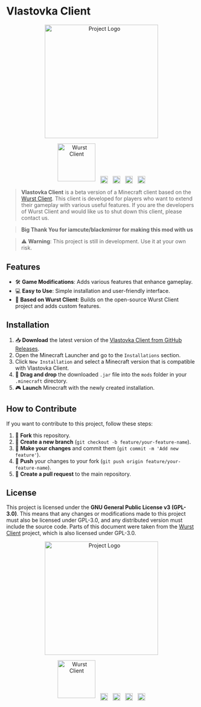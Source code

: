 # Vlastovka Client

<p align="center">
  <a href="https://github.com/lopimates1234/Vlastovka-Client" target="_blank">
    <img src="https://github.com/user-attachments/assets/ee3de53f-d6e7-43b4-92d8-a5dd823076fd" alt="Project Logo" width="300">
  </a>
</p>

<div align="center">
  <a href="https://www.wurstclient.net/" target="_blank" style="display: inline-block;">
    <img src="https://cloud.githubusercontent.com/assets/10100202/23872350/47e8462e-082e-11e7-8ac2-07a66e4beaaa.png" alt="Wurst Client" width="100">
  </a>
  <!-- Mezera mezi prvky -->
  <img src="data:image/gif;base64,R0lGODlhAQABAAAAACwAAAAAAQABAAA=" style="width: 5px; display: inline-block;" alt="" />
  <a href="https://www.wurstclient.net/" style="display: inline-block;">
    <img src="https://img.shields.io/badge/Wurst_Official_Site-orange" alt="built with Wurst" style="height: 20px; vertical-align: middle;" />
  </a>
  <!-- Mezera mezi prvky -->
  <img src="data:image/gif;base64,R0lGODlhAQABAAAAACwAAAAAAQABAAA=" style="width: 5px; display: inline-block;" alt="" />
  <a href="https://github.com/lopimates1234/Vlastovka-Client" target="_blank" style="display: inline-block;">
    <img src="https://img.shields.io/github/contributors/lopimates1234/Vlastovka-Client?color=green" alt="contributors" style="height: 20px; vertical-align: middle;" />
  </a>
  <!-- Mezera mezi prvky -->
  <img src="data:image/gif;base64,R0lGODlhAQABAAAAACwAAAAAAQABAAA=" style="width: 5px; display: inline-block;" alt="" />
  <a href="https://ko-fi.com/lopimates1234" target="_blank" style="display: inline-block;">
    <img src="https://storage.ko-fi.com/cdn/cup-border.png" alt="Ko-Fi" style="height: 20px; vertical-align: middle;" />
  </a>
  <!-- Mezera mezi prvky -->
  <img src="data:image/gif;base64,R0lGODlhAQABAAAAACwAAAAAAQABAAA=" style="width: 5px; display: inline-block;" alt="" />
  <a href="https://github.com/lopimates1234/Vlastovka-Client/releases" target="_blank" style="display: inline-block;">
    <img src="https://img.shields.io/badge/Alpha_v2.0-006400" alt="Version" style="height: 20px; vertical-align: middle;" />
  </a>
</div>

<p>                                                   </p>

> **Vlastovka Client** is a beta version of a Minecraft client based on the [Wurst Client](https://github.com/Wurst-Imperium/Wurst7). This client is developed for players who want to extend their gameplay with various useful features. If you are the developers of Wurst Client and would like us to shut down this client, please contact us.

> **Big Thank You for iamcute/blackmirror for making this mod with us**

> ⚠️ **Warning**: This project is still in development. Use it at your own risk.

## Features
- 🛠️ **Game Modifications**: Adds various features that enhance gameplay.
- 💻 **Easy to Use**: Simple installation and user-friendly interface.
- 🚀 **Based on Wurst Client**: Builds on the open-source Wurst Client project and adds custom features.

## Installation

1. 📥 **Download** the latest version of the [Vlastovka Client from GitHub Releases](https://github.com/lopimates1234/Vlastovka-Client/releases).
2. Open the Minecraft Launcher and go to the `Installations` section.
3. Click `New Installation` and select a Minecraft version that is compatible with Vlastovka Client.
4. 📂 **Drag and drop** the downloaded `.jar` file into the `mods` folder in your `.minecraft` directory.
5. 🎮 **Launch** Minecraft with the newly created installation.

## How to Contribute

If you want to contribute to this project, follow these steps:

1. 🍴 **Fork** this repository.
2. 🌿 **Create a new branch** (`git checkout -b feature/your-feature-name`).
3. 📝 **Make your changes** and commit them (`git commit -m 'Add new feature'`).
4. 🔄 **Push** your changes to your fork (`git push origin feature/your-feature-name`).
5. 🔧 **Create a pull request** to the main repository.

## License

This project is licensed under the **GNU General Public License v3 (GPL-3.0)**. This means that any changes or modifications made to this project must also be licensed under GPL-3.0, and any distributed version must include the source code. Parts of this document were taken from the [Wurst Client](https://github.com/Wurst-Imperium/Wurst7) project, which is also licensed under GPL-3.0.

<p align="center">
  <a href="https://github.com/lopimates1234/Vlastovka-Client" target="_blank">
    <img src="https://github.com/user-attachments/assets/ee3de53f-d6e7-43b4-92d8-a5dd823076fd" alt="Project Logo" width="300">
  </a>
</p>

<div align="center">
  <a href="https://www.wurstclient.net/" target="_blank" style="display: inline-block;">
    <img src="https://www.wurstclient.net/images/logo.png" alt="Wurst Client" width="100">
  </a>
  <!-- Mezera mezi prvky -->
  <img src="data:image/gif;base64,R0lGODlhAQABAAAAACwAAAAAAQABAAA=" style="width: 5px; display: inline-block;" alt="" />
  <a href="https://www.wurstclient.net/" style="display: inline-block;">
    <img src="https://img.shields.io/badge/Wurst_Official_Site-orange" alt="built with Wurst" style="height: 20px; vertical-align: middle;" />
  </a>
  <!-- Mezera mezi prvky -->
  <img src="data:image/gif;base64,R0lGODlhAQABAAAAACwAAAAAAQABAAA=" style="width: 5px; display: inline-block;" alt="" />
  <a href="https://github.com/lopimates1234/Vlastovka-Client" target="_blank" style="display: inline-block;">
    <img src="https://img.shields.io/github/contributors/lopimates1234/Vlastovka-Client?color=green" alt="contributors" style="height: 20px; vertical-align: middle;" />
  </a>
  <!-- Mezera mezi prvky -->
  <img src="data:image/gif;base64,R0lGODlhAQABAAAAACwAAAAAAQABAAA=" style="width: 5px; display: inline-block;" alt="" />
  <a href="https://ko-fi.com/lopimates1234" target="_blank" style="display: inline-block;">
    <img src="https://storage.ko-fi.com/cdn/cup-border.png" alt="Ko-Fi" style="height: 20px; vertical-align: middle;" />
  </a>
  <!-- Mezera mezi prvky -->
  <img src="data:image/gif;base64,R0lGODlhAQABAAAAACwAAAAAAQABAAA=" style="width: 5px; display: inline-block;" alt="" />
  <a href="https://github.com/lopimates1234/Vlastovka-Client/releases" target="_blank" style="display: inline-block;">
    <img src="https://img.shields.io/badge/Alpha_v2.0-006400" alt="Version" style="height: 20px; vertical-align: middle;" />
  </a>
</div>
